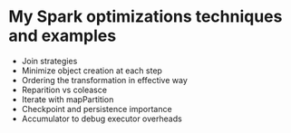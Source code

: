
# My Spark optimizations techniques and examples

* Join strategies
* Minimize object creation at each step
* Ordering the transformation in effective way
* Reparition vs coleasce 
* Iterate with mapPartition
* Checkpoint and persistence importance
* Accumulator to debug executor overheads

